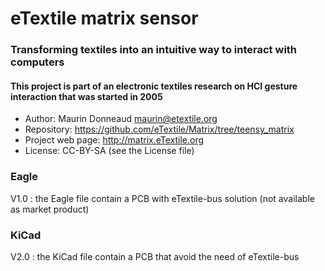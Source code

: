 # eTextile matrix sensor
### Transforming textiles into an intuitive way to interact with computers
#### This project is part of an electronic textiles research on HCI gesture interaction that was started in 2005

- Author: Maurin Donneaud <maurin@etextile.org>
- Repository: https://github.com/eTextile/Matrix/tree/teensy_matrix
- Project web page: http://matrix.eTextile.org
- License: CC-BY-SA (see the License file)

### Eagle
V1.0 : the Eagle file contain a PCB with eTextile-bus solution (not available as market product)

### KiCad
V2.0 : the KiCad file contain a PCB that avoid the need of eTextile-bus

